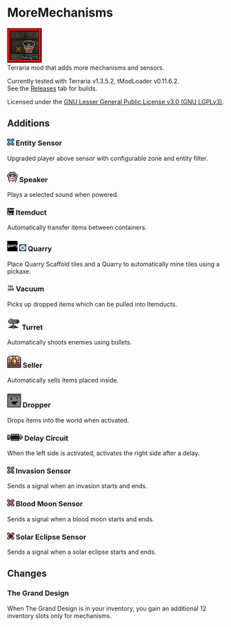 # MoreMechanisms
![icon.png](icon.png)<br>
Terraria mod that adds more mechanisms and sensors.

Currently tested with Terraria v1.3.5.2, tModLoader v0.11.6.2.<br>
See the [Releases](https://github.com/PieKing1215/MoreMechanisms/releases) tab for builds.

Licensed under the [GNU Lesser General Public License v3.0 (GNU LGPLv3)](LICENSE).

## Additions

### ![EntitySensorItem.png](Items/EntitySensorItem.png) Entity Sensor
Upgraded player above sensor with configurable zone and entity filter.
  
### ![SpeakerItem.png](Items/SpeakerItem.png) Speaker
Plays a selected sound when powered.
  
### ![ItemDuctItem.png](Items/ItemDuctItem.png) Itemduct
Automatically transfer items between containers.
  
### ![QuarryItem.png](Items/QuarryItem.png) ![QuarryScaffoldItem.png](Items/QuarryScaffoldItem.png) Quarry
Place Quarry Scaffold tiles and a Quarry to automatically mine tiles using a pickaxe.
  
### ![VacuumItem.png](Items/VacuumItem.png) Vacuum
Picks up dropped items which can be pulled into Itemducts.
  
### ![TurretItem.png](Items/TurretItem.png) Turret
Automatically shoots enemies using bullets.
  
### ![SellerItem.png](Items/SellerItem.png) Seller
Automatically sells items placed inside.
  
### ![DropperItem.png](Items/DropperItem.png) Dropper
Drops items into the world when activated.

### ![DelayCircuitItem.png](Items/DelayCircuitItem.png) Delay Circuit
When the left side is activated, activates the right side after a delay.
  
### ![InvasionSensorItem.png](Items/InvasionSensorItem.png) Invasion Sensor
Sends a signal when an invasion starts and ends.
  
### ![BloodMoonSensorItem.png](Items/BloodMoonSensorItem.png) Blood Moon Sensor
Sends a signal when a blood moon starts and ends.
  
### ![SolarEclipseSensorItem.png](Items/SolarEclipseSensorItem.png) Solar Eclipse Sensor
Sends a signal when a solar eclipse starts and ends.

## Changes
### The Grand Design
When The Grand Design is in your inventory, you gain an additional 12 inventory slots only for mechanisms.

